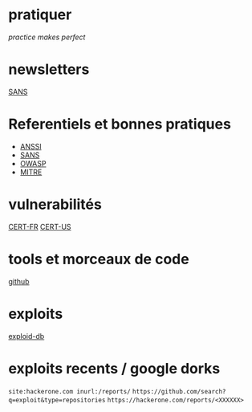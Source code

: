 # pratiquer

*practice makes perfect*

# newsletters

[SANS](https://www.sans.org/newsletters/)

# Referentiels et bonnes pratiques

* [ANSSI](https://www.ssi.gouv.fr/)
* [SANS](https://www.sans.org/fr_fr/)
* [OWASP](https://owasp.org/)
* [MITRE](https://www.mitre.org/focus-areas/cybersecurity)

# vulnerabilités

[CERT-FR](https://www.cert.ssi.gouv.fr/)
[CERT-US](https://www.cisa.gov/uscert/ncas)

# tools et morceaux de code

[github](https://github.com/)

# exploits

[exploid-db](https://www.exploit-db.com/)

# exploits recents / google dorks

`site:hackerone.com inurl:/reports/`
`https://github.com/search?q=exploit&type=repositories`
`https://hackerone.com/reports/<XXXXXX>`

